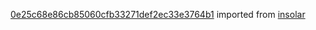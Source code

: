 [0e25c68e86cb85060cfb33271def2ec33e3764b1](https://github.com/insolar/insolar/commit/0e25c68e86cb85060cfb33271def2ec33e3764b1) imported from [insolar](https://github.com/insolar/insolar)
